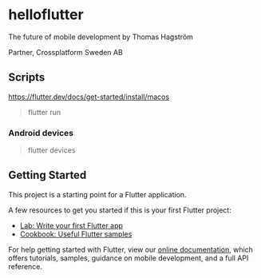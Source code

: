 # helloflutter

The future of mobile development by Thomas Hagström

Partner, Crossplatform Sweden AB

## Scripts

https://flutter.dev/docs/get-started/install/macos

> flutter run

### Android devices

> flutter devices

## Getting Started

This project is a starting point for a Flutter application.

A few resources to get you started if this is your first Flutter project:

- [Lab: Write your first Flutter app](https://flutter.dev/docs/get-started/codelab)
- [Cookbook: Useful Flutter samples](https://flutter.dev/docs/cookbook)

For help getting started with Flutter, view our
[online documentation](https://flutter.dev/docs), which offers tutorials,
samples, guidance on mobile development, and a full API reference.
